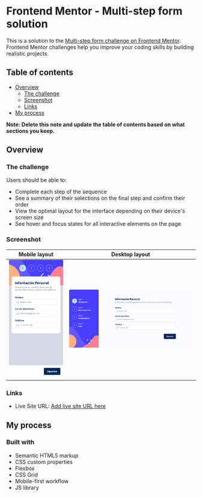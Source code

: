 # Frontend Mentor - Multi-step form solution

This is a solution to the [Multi-step form challenge on Frontend Mentor](https://www.frontendmentor.io/challenges/multistep-form-YVAnSdqQBJ). Frontend Mentor challenges help you improve your coding skills by building realistic projects. 

## Table of contents

- [Overview](#overview)
  - [The challenge](#the-challenge)
  - [Screenshot](#screenshot)
  - [Links](#links)
- [My process](#my-process)

**Note: Delete this note and update the table of contents based on what sections you keep.**

## Overview

### The challenge

Users should be able to:

- Complete each step of the sequence
- See a summary of their selections on the final step and confirm their order
- View the optimal layout for the interface depending on their device's screen size
- See hover and focus states for all interactive elements on the page

### Screenshot
 Mobile layout                                                                       | Desktop layout                                                                        |
| ----------------------------------------------------------------------------------- | ------------------------------------------------------------------------------------- |
| <img src="./screencapture-127-0-0-1-5500-index-html-2023-02-09-00_15_26.png" />| <img src="./screencapture-127-0-0-1-5500-index-html-2023-02-09-00_14_47.png" /> |


### Links

- Live Site URL: [Add live site URL here]([https://your-live-site-url.com](https://damianescobedo.github.io/multi-step-form/index.html))

## My process

### Built with

- Semantic HTML5 markup
- CSS custom properties
- Flexbox
- CSS Grid
- Mobile-first workflow
- JS library

